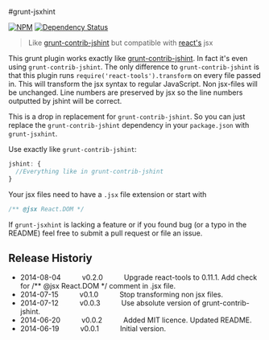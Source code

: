 #grunt-jsxhint

[![NPM](https://nodei.co/npm/grunt-jsxhint.png?downloads=true&stars=true)](https://nodei.co/npm/grunt-jsxhint/)
[![Dependency Status](https://david-dm.org/tillarnold/grunt-jsxhint.svg)](https://david-dm.org/tillarnold/grunt-jsxhint)

> Like [grunt-contrib-jshint](https://github.com/gruntjs/grunt-contrib-jshint) but compatible with [react's](https://github.com/facebook/react) jsx


This grunt plugin works exactly like [grunt-contrib-jshint](https://github.com/gruntjs/grunt-contrib-jshint). In fact it's even using `grunt-contrib-jshint`. The only difference to `grunt-contrib-jshint` is that this plugin runs `require('react-tools').transform` on every file passed in. This will transform the jsx syntax to regular JavaScript. Non jsx-files will be unchanged. Line numbers are preserved by jsx so the line numbers outputted by jshint will be correct.

This is a drop in replacement for `grunt-contrib-jshint`. So you can just replace the `grunt-contrib-jshint` dependency in your `package.json` with `grunt-jsxhint`.

Use exactly like `grunt-contrib-jshint`:


```js
jshint: {
  //Everything like in grunt-contrib-jshint
}
```

Your jsx files need to have a `.jsx` file extension or start with
```js
/** @jsx React.DOM */
```

 
If `grunt-jsxhint` is lacking a feature or if you found bug (or a typo in the README) feel free to submit a pull request or file an issue.


## Release Historiy
* 2014-08-04   v0.2.0   Upgrade react-tools to 0.11.1. Add check for /** @jsx React.DOM */ comment in .jsx file.
* 2014-07-15   v0.1.0   Stop transforming non jsx files.
* 2014-07-12   v0.0.3   Use absolute version of grunt-contrib-jshint.
* 2014-06-20   v0.0.2   Added MIT licence. Updated README.
* 2014-06-19   v0.0.1   Initial version.
